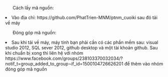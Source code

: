 ﻿<ul> Cách lấy mã nguồn:</ul>
	<li>Vào địa chỉ: https://github.com/PhatTrien-MNM/ptnm_cuoiki  sau đó tải về máy</li>
<ul> Đóng góp mã nguồn:</ul>
	<li>Sau khi tải về máy, máy tính bạn phải cần có các phần mềm sau: visual studio  2012, SQL sever 2012, github desktop 
và một tài khoản github. Sau khi chuẩn bị xong thì liên hệ với nhóm 
https://www.facebook.com/groups/238103370032034/?notif_t=group_added_to_group&notif_id=1500104726626201    để thêm vào nhóm đóng góp mã nguồn</li>